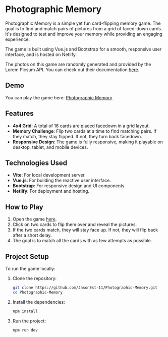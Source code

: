 # Photographic Memory

Photographic Memory is a simple yet fun card-flipping memory game. The goal is to find and match pairs of pictures from a grid of faced-down cards. It's designed to test and improve your memory while providing an engaging experience.

The game is built using Vue.js and Bootstrap for a smooth, responsive user interface, and is hosted on Netlify.

The photos on this game are randomly generated and provided by the Lorem Picsum API. You can check out their documentation [here](https://picsum.photos/).
## Demo

You can play the game here: [Photographic Memory](https://photographic-memory.netlify.app/)

## Features

- **4x4 Grid**: A total of 16 cards are placed facedown in a grid layout.
- **Memory Challenge**: Flip two cards at a time to find matching pairs. If they match, they stay flipped. If not, they turn back facedown.
- **Responsive Design**: The game is fully responsive, making it playable on desktop, tablet, and mobile devices.

## Technologies Used

- **Vite**: For local development server
- **Vue.js**: For building the reactive user interface.
- **Bootstrap**: For responsive design and UI components.
- **Netlify**: For deployment and hosting.

## How to Play

1. Open the game [here](https://photographic-memory.netlify.app/).
2. Click on two cards to flip them over and reveal the pictures.
3. If the two cards match, they will stay face up. If not, they will flip back after a short delay.
4. The goal is to match all the cards with as few attempts as possible.

## Project Setup

To run the game locally:

1. Clone the repository:
   ```bash
   git clone https://github.com/JasonEst-11/Photographic-Memory.git
   cd Photographic-Memory
2. Install the dependencies:
   ```bash
   npm install
3. Run the project:
   ```bash
   npm run dev
